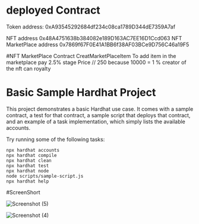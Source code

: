 # deployed Contract
Token address: 0xA93545292684df234c08ca1789D344dE7359A7af

NFT address 0x48A4751638b384082e189D163AC7EE16D1Ccd063
NFT MarketPlace address 0x7869f67F0E41A1BB6f38AF03BCe9D756C46a19F5

#NFT MarketPlace Contract
CreatMarketPlaceItem
To add item in the marketplace pay 2.5% stage Price // 250 because 10000 = 1 %
creator of the nft can royalty 

# Basic Sample Hardhat Project

This project demonstrates a basic Hardhat use case. It comes with a sample contract, a test for that contract, a sample script that deploys that contract, and an example of a task implementation, which simply lists the available accounts.

Try running some of the following tasks:

```shell
npx hardhat accounts
npx hardhat compile
npx hardhat clean
npx hardhat test
npx hardhat node
node scripts/sample-script.js
npx hardhat help
```

#ScreenShort

![Screenshot (5)](https://user-images.githubusercontent.com/94522477/154475413-ff674e40-b76d-4e9d-b6c1-7131686ade7c.png)

![Screenshot (4)](https://user-images.githubusercontent.com/94522477/154475428-093fb76f-657e-4664-8dc6-446cc3ce8fa7.png)

